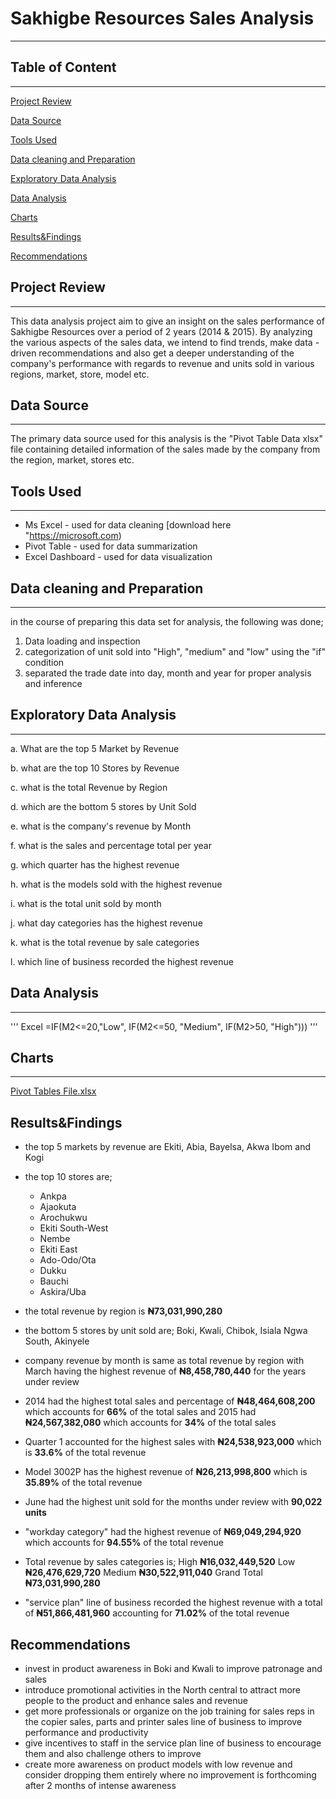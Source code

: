 # Sakhigbe Resources Sales Analysis
---
## Table of Content
---
 [Project Review](#project-review)
 
 [Data Source](#data-source)
 
 [Tools Used](#tools-used)
 
 [Data cleaning and Preparation](#data-cleaning-and-preparation)
 
 [Exploratory Data Analysis](#exploratory-data-analysis)
 
 [Data Analysis](#data-analysis)
 
 [Charts](#charts)
 
 [Results&Findings](#results-findings)
 
 [Recommendations](#recommendations)
 
 
 
 
 
## Project Review
---
This data analysis project aim to give an insight on the sales performance of Sakhigbe Resources over a period of 2 years (2014 & 2015). By analyzing the various aspects of the sales data, we intend to find trends, make data - driven recommendations and also get a deeper understanding of the company's performance with regards to revenue and units sold in various regions, market, store, model etc.

## Data Source
---
The primary data source used for this analysis is the "Pivot Table Data xlsx" file containing detailed information of the sales made by the company from the region, market, stores etc.

## Tools Used
---
- Ms Excel - used for data cleaning [download here "https://microsoft.com)
- Pivot Table - used for data summarization
- Excel Dashboard - used for data visualization

## Data cleaning and Preparation
---
  in the course of preparing this data set for analysis, the following was done;
  1. Data loading and inspection
  2. categorization of unit sold into "High", "medium" and "low" using the "if" condition
  3. separated the trade date into day, month and year for proper analysis and inference
     
## Exploratory Data Analysis
---
  a. What are the top 5 Market by Revenue	
  
  b. what are the top 10 Stores by Revenue
  
  c. what is the total Revenue by Region	
  
  d. which are the bottom 5 stores by Unit Sold	
  
  e. what is the company's revenue by Month	

  f. what is the sales and percentage total per year

  g. which quarter has the highest revenue

  h. what is the models sold with the highest revenue

  i. what is the total unit sold by month

  j. what day categories has the highest revenue

  k. what is the total revenue by sale categories

  l. which line of business recorded the highest revenue
  
## Data Analysis
---
'''
Excel
=IF(M2<=20,"Low", IF(M2<=50, "Medium", IF(M2>50, "High")))
'''

## Charts
---

[Pivot Tables File.xlsx](https://github.com/user-attachments/files/17356846/Pivot.Tables.File.xlsx)

## Results&Findings
  - the top 5 markets by revenue are Ekiti, Abia, Bayelsa, Akwa Ibom and Kogi
  - the top 10 stores are;
    - Ankpa
    - Ajaokuta
    - Arochukwu
    - Ekiti South-West
    - Nembe
    - Ekiti East
    - Ado-Odo/Ota
    - Dukku
    - Bauchi
    - Askira/Uba

  - the total revenue by region is  **₦73,031,990,280**
  - the bottom 5 stores by unit sold are; Boki, Kwali, Chibok, Isiala Ngwa South, Akinyele
  - company revenue by month is same as total revenue by region with March having the highest revenue of **₦8,458,780,440** for the years under review
  - 2014 had the highest total sales and percentage of **₦48,464,608,200** which accounts for **66%** of the total sales and 2015 had **₦24,567,382,080** which accounts for **34%** of the total sales
  - Quarter 1 accounted for the highest sales with **₦24,538,923,000** which is **33.6%** of the total revenue
  - Model 3002P has the highest revenue of **₦26,213,998,800** which is **35.89%** of the total revenue
  - June had the highest unit sold for the months under review with **90,022 units**
  - "workday category" had the highest revenue of **₦69,049,294,920** which accounts for **94.55%** of the total revenue
  - Total revenue by sales categories is;
      High	**₦16,032,449,520**
      Low	**₦26,476,629,720**
      Medium	**₦30,522,911,040**
      Grand Total	**₦73,031,990,280**
  - "service plan" line of business recorded the highest revenue with a total of **₦51,866,481,960** accounting for **71.02%** of the total revenue

## Recommendations
  - invest in product awareness in Boki and Kwali to improve patronage and sales
  - introduce promotional activities in the North central to attract more people to the product and enhance sales and revenue
  - get more professionals or organize on the job training for sales reps in the copier sales, parts and printer sales line of business to improve performance and productivity
  - give incentives to staff in the service plan line of business to encourage them and also challenge others to improve
  - create more awareness on product models with low revenue and consider dropping them entirely where no improvement is forthcoming after 2 months of intense awareness








